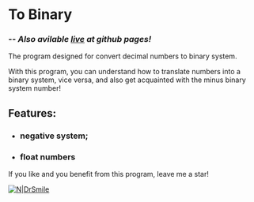 # To Binary

### -- *Also avilable [live](https://drsmile444.github.io/toBinary/) at github pages!*

The program designed for convert decimal numbers to binary system.

With this program, you can understand how to translate numbers into a binary system, vice versa, and also get acquainted with the minus binary system number!

## Features:
- ### negative system;
- ### float numbers

If you like and you benefit from this program, leave me a star!

[![N|DrSmile](https://drsmile444.github.io/CS50-Final-Project/img/readmeMD.png)](https://github.com/DrSmile444)